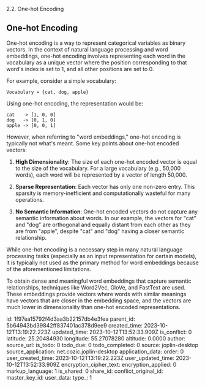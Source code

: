 2.2. One-hot Encoding

## One-hot Encoding

One-hot encoding is a way to represent categorical variables as binary vectors. In the context of natural language processing and word embeddings, one-hot encoding involves representing each word in the vocabulary as a unique vector where the position corresponding to that word's index is set to 1, and all other positions are set to 0.

For example, consider a simple vocabulary:
```
Vocabulary = {cat, dog, apple}
```
Using one-hot encoding, the representation would be:
```
cat   -> [1, 0, 0]
dog   -> [0, 1, 0]
apple -> [0, 0, 1]
```

However, when referring to "word embeddings," one-hot encoding is typically not what's meant. Some key points about one-hot encoded vectors:

1. **High Dimensionality**: The size of each one-hot encoded vector is equal to the size of the vocabulary. For a large vocabulary (e.g., 50,000 words), each word will be represented by a vector of length 50,000.

2. **Sparse Representation**: Each vector has only one non-zero entry. This sparsity is memory-inefficient and computationally wasteful for many operations.

3. **No Semantic Information**: One-hot encoded vectors do not capture any semantic information about words. In our example, the vectors for "cat" and "dog" are orthogonal and equally distant from each other as they are from "apple", despite "cat" and "dog" having a closer semantic relationship.

While one-hot encoding is a necessary step in many natural language processing tasks (especially as an input representation for certain models), it is typically not used as the primary method for word embeddings because of the aforementioned limitations.

To obtain dense and meaningful word embeddings that capture semantic relationships, techniques like Word2Vec, GloVe, and FastText are used. These embeddings provide vectors where words with similar meanings have vectors that are closer in the embedding space, and the vectors are much lower in dimensionality than one-hot encoded representations.

id: 1f97ea15792f4d3aa3b22157db4e3fea
parent_id: 5b64943bd39842ff837401ac378d9ee9
created_time: 2023-10-12T13:19:22.223Z
updated_time: 2023-10-12T13:52:33.909Z
is_conflict: 0
latitude: 25.20484930
longitude: 55.27078280
altitude: 0.0000
author: 
source_url: 
is_todo: 0
todo_due: 0
todo_completed: 0
source: joplin-desktop
source_application: net.cozic.joplin-desktop
application_data: 
order: 0
user_created_time: 2023-10-12T13:19:22.223Z
user_updated_time: 2023-10-12T13:52:33.909Z
encryption_cipher_text: 
encryption_applied: 0
markup_language: 1
is_shared: 0
share_id: 
conflict_original_id: 
master_key_id: 
user_data: 
type_: 1